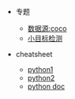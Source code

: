 
<!-- _navbar.md  -->
* 专题
  * [数据源:coco](coco.md)
  * [小目标检测](small-object-detection.md)
  
* cheatsheet
  * [python1](images/python-cheat-sheet1.jpg ':ignore')
  * [python2](images/python-cheat-sheet2.jpg ':ignore')
  * [python doc](https://docs.python.org/zh-cn/3/ ':ignore')
